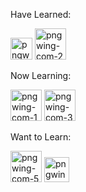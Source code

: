 Have Learned:
<div style="display:inline-block">
<img src="https://i.ibb.co/VwHxjvK/pngwing-com.png" alt="pngwing-com" border="0" width="35">
<img src="https://i.ibb.co/PCq5Tbj/pngwing-com-2.png" alt="pngwing-com-2" border="0" width="50">
</div>

Now Learning:
<div style="display:inline-block">
<img src="https://i.ibb.co/KGdSmSM/pngwing-com-1.png" alt="pngwing-com-1" border="0" width="50">
<img src="https://i.ibb.co/k8wDsXV/pngwing-com-3.png" alt="pngwing-com-3" border="0" width="50">
</div>
     
Want to Learn:
<div style="display:inline-block">
<img src="https://i.ibb.co/vZsVghM/pngwing-com-5.png" alt="pngwing-com-5" border="0" width="50">
<img src="https://i.ibb.co/SNMr5mk/pngwing-com-6.png" alt="pngwing-com-6" border="0" width="40">
</div>

<!---
Giorgosk94/Giorgosk94 is a ✨ special ✨ repository because its `README.md` (this file) appears on your GitHub profile.
You can click the Preview link to take a look at your changes.
--->
